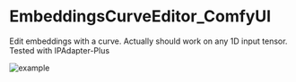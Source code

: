 # EmbeddingsCurveEditor_ComfyUI
Edit embeddings  with a curve. Actually should work on any  1D input tensor. Tested with IPAdapter-Plus

![example](https://github.com/chris-the-wiz/EmbeddingsCurveEditor_ComfyUI/blob/main/images/example.png?raw=true)
